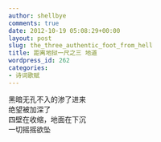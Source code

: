 ```yaml
---
author: shellbye
comments: true
date: 2012-10-19 05:08:29+00:00
layout: post
slug: the_three_authentic_foot_from_hell
title: 距离地狱一尺之三 地道
wordpress_id: 262
categories:
- 诗词歌赋
---
```


黑暗无孔不入的渗了进来  
绝望被加深了  
四壁在收缩，地面在下沉  
一切摇摇欲坠
